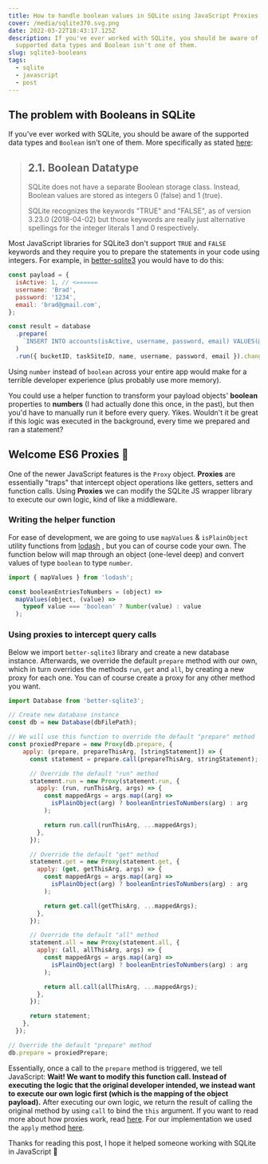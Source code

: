```yaml
---
title: How to handle boolean values in SQLite using JavaScript Proxies
cover: /media/sqlite370.svg.png
date: 2022-03-22T18:43:17.125Z
description: If you've ever worked with SQLite, you should be aware of the
  supported data types and Boolean isn't one of them.
slug: sqlite3-booleans
tags:
  - sqlite
  - javascript
  - post
---
```

## The problem with Booleans in SQLite

If you've ever worked with SQLite, you should be aware of the supported data types and `Boolean` isn't one of them. More specifically as stated [here](https://www.sqlite.org/datatype3.html):

> ## 2.1. Boolean Datatype
>
> SQLite does not have a separate Boolean storage class. Instead, Boolean values are stored as integers 0 (false) and 1 (true).
>
> SQLite recognizes the keywords "TRUE" and "FALSE", as of version 3.23.0 (2018-04-02) but those keywords are really just alternative spellings for the integer literals 1 and 0 respectively.

Most JavaScript libraries for SQLite3 don't support `TRUE` and `FALSE` keywords and they require you to prepare the statements in your code using integers. For example, in [better-sqlite3](https://github.com/JoshuaWise/better-sqlite3) you would have to do this:

```javascript
const payload = {
  isActive: 1, // <======
  username: 'Brad',
  password: '1234',
  email: 'brad@gmail.com',
};

const result = database
  .prepare(
    `INSERT INTO accounts(isActive, username, password, email) VALUES(@isActive, @username, @password, @email) `
  )
  .run({ bucketID, taskSiteID, name, username, password, email }).changes;
```

Using `number` instead of `boolean` across your entire app would make for a terrible developer experience (plus probably use more memory).

You could use a helper function to transform your payload objects' **boolean** properties to **numbers** (I had actually done this once, in the past), but then you'd have to manually run it before every query. Yikes. Wouldn't it be great if this logic was executed in the background, every time we prepared and ran a statement?

## Welcome ES6 Proxies 👋 

One of the newer JavaScript features is the `Proxy` object. **Proxies** are essentially "traps" that intercept object operations like getters, setters and function calls. Using **Proxies** we can modify the SQLite JS wrapper library to execute our own logic, kind of like a middleware.

### Writing the helper function

For ease of development, we are going to use `mapValues` & `isPlainObject` utility functions from [lodash](https://lodash.com) , but you can of course code your own. The function below will map through an object (one-level deep) and convert values of type `boolean` to type `number`.

```javascript
import { mapValues } from 'lodash';

const booleanEntriesToNumbers = (object) =>
  mapValues(object, (value) =>
    typeof value === 'boolean' ? Number(value) : value
  );
```

### Using proxies to intercept query calls

Below we import `better-sqlite3` library and create a new database instance. Afterwards, we override the default `prepare` method with our own, which in turn overrides the methods `run`, `get` and `all`, by creating a new proxy for each one. You can of course create a proxy for any other method you want. 

```javascript
import Database from 'better-sqlite3';

// Create new database instance
const db = new Database(dbFilePath);

// We will use this function to override the default "prepare" method
const proxiedPrepare = new Proxy(db.prepare, {
    apply: (prepare, prepareThisArg, [stringStatement]) => {
      const statement = prepare.call(prepareThisArg, stringStatement);

      // Override the default "run" method
      statement.run = new Proxy(statement.run, {
        apply: (run, runThisArg, args) => {
          const mappedArgs = args.map((arg) =>
            isPlainObject(arg) ? booleanEntriesToNumbers(arg) : arg
          );

          return run.call(runThisArg, ...mappedArgs);
        },
      });

      // Override the default "get" method
      statement.get = new Proxy(statement.get, {
        apply: (get, getThisArg, args) => {
          const mappedArgs = args.map((arg) =>
            isPlainObject(arg) ? booleanEntriesToNumbers(arg) : arg
          );

          return get.call(getThisArg, ...mappedArgs);
        },
      });

      // Override the default "all" method
      statement.all = new Proxy(statement.all, {
        apply: (all, allThisArg, args) => {
          const mappedArgs = args.map((arg) =>
            isPlainObject(arg) ? booleanEntriesToNumbers(arg) : arg
          );

          return all.call(allThisArg, ...mappedArgs);
        },
      });

      return statement;
    },
  });

// Override the default "prepare" method
db.prepare = proxiedPrepare;
```

Essentially, once a call to the `prepare` method is triggered, we tell JavaScript: **Wait! We want to modify this function call. Instead of executing the logic that the original developer intended, we instead want to execute our own logic first (which is the mapping of the object payload).** After executing our own logic, we return the result of calling the original method by using `call` to bind the `this` argument. If you want to read more about how proxies work, read [here](https://developer.mozilla.org/en-US/docs/Web/JavaScript/Reference/Global_Objects/Proxy). For our implementation we used the `apply` method [here](https://developer.mozilla.org/en-US/docs/Web/JavaScript/Reference/Global_Objects/Proxy/Proxy/apply). 

Thanks for reading this post, I hope it helped someone working with SQLite in JavaScript 👊